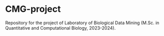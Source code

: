 # CMG-project
Repository for the project of Laboratory of Biological Data Mining (M.Sc. in Quantitative and Computational Biology, 2023-2024).
